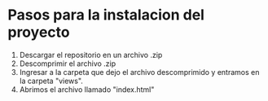 # Pasos para la instalacion del proyecto

1) Descargar el repositorio en un archivo .zip
2) Descomprimir el archivo .zip
3) Ingresar a la carpeta que dejo el archivo descomprimido y entramos en la carpeta "views".
4) Abrimos el archivo llamado "index.html"